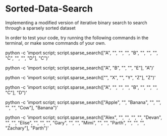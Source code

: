 # Sorted-Data-Search
Implementing a modified version of iterative binary search to search through a sparsely sorted dataset


In order to test your code, try running the following commands in the terminal, or make some commands of your own.

python -c 'import script; script.sparse_search(["A", "", "", "", "B", "", "", "", "C", "", "", "D"], "C")'

python -c 'import script; script.sparse_search(["A", "B", "", "", "E"], "A")'

python -c 'import script; script.sparse_search(["", "X", "", "Y", "Z"], "Z")'

python -c 'import script; script.sparse_search(["A", "", "", "", "B", "", "", "", "C"], "D")'

python -c 'import script; script.sparse_search(["Apple", "", "Banana", "", "", "", "", "Cow"], "Banana")'

python -c 'import script; script.sparse_search(["Alex", "", "", "", "", "Devan", "", "", "Elise", "", "", "", "Gary", "", "", "Mimi", "", "", "Parth", "", "", "", "Zachary"], "Parth")'
